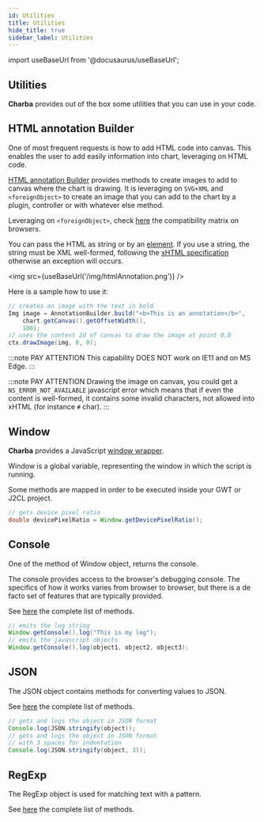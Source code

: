 ```yaml
---
id: Utilities
title: Utilities
hide_title: true
sidebar_label: Utilities
---
```

import useBaseUrl from '@docusaurus/useBaseUrl';

## Utilities

**Charba** provides out of the box some utilities that you can use in your code.

## HTML annotation Builder

One of most frequent requests is how to add HTML code into canvas. This enables the user to add easily information into chart, leveraging on HTML code.

[HTML annotation Builder](https://www.pepstock.org/Charba/3.3/org/pepstock/charba/client/utils/AnnotationBuilder.html) provides methods to create images to add to canvas where the chart is drawing. It is leveraging on `SVG+XML` and `<foreignObject>` to create an image that you can add to the chart by a plugin, controller or with whatever else method.

Leveraging on `<foreignObject>`, check [here](https://developer.mozilla.org/en-US/docs/Web/SVG/Element/foreignObject#Browser_compatibility) the compatibility matrix on browsers.

You can pass the HTML as string or by an [element](https://www.pepstock.org/Charba/3.3/org/pepstock/charba/client/dom/BaseHtmlElement.html). If you use a string, the string must be XML well-formed, following the [xHTML specification](http://www.w3.org/1999/xhtml) otherwise an exception will occurs.

<img src={useBaseUrl('/img/htmlAnnotation.png')} />

Here is a sample how to use it:

```java
// creates an image with the text in bold
Img image = AnnotationBuilder.build("<b>This is an annotation</b>", 
	chart.getCanvas().getOffsetWidth(), 
	100);
// uses the context 2d of canvas to draw the image at point 0,0					
ctx.drawImage(img, 0, 0);
```

:::note PAY ATTENTION
This capability DOES NOT work on IE11 and on MS Edge.
:::

:::note PAY ATTENTION
Drawing the image on canvas, you could get a `NS_ERROR_NOT_AVAILABLE` javascript error which means that if even the content is well-formed, it contains some invalid characters, not allowed into xHTML (for instance `#` char).
:::

## Window

**Charba** provides a JavaScript [window wrapper](https://www.pepstock.org/Charba/3.3/org/pepstock/charba/client/utils/Window.html).

Window is a global variable, representing the window in which the script is running.

Some methods are mapped in order to be executed inside your GWT or J2CL project.

```java
// gets device pixel ratio
double devicePixelRatio = Window.getDevicePixelRatio();
```

## Console

One of the method of Window object, returns the console.

The console provides access to the browser's debugging console. The specifics of how it works varies from browser to browser, but there is a de facto set of features that are typically provided.

See [here](https://www.pepstock.org/Charba/3.3/org/pepstock/charba/client/utils/Console.html) the complete list of methods.

```java
// emits the log string 
Window.getConsole().log("This is my log");
// emits the javascript objects
Window.getConsole().log(object1, object2, object3);
```

## JSON

The JSON object contains methods for converting values to JSON.

See [here](https://www.pepstock.org/Charba/3.3/org/pepstock/charba/client/utils/JSON.html) the complete list of methods.

```java
// gets and logs the object in JSON format
Console.log(JSON.stringify(object));
// gets and logs the object in JSON format
// with 3 spaces for indentation
Console.log(JSON.stringify(object, 3));
```

## RegExp

The RegExp object is used for matching text with a pattern.

See [here](https://www.pepstock.org/Charba/3.3/org/pepstock/charba/client/utils/RegExp.html) the complete list of methods.
